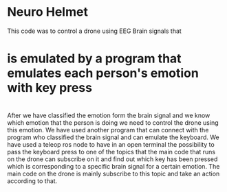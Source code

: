# Neuro Helmet
This code was to control a drone using EEG Brain signals that 
#   is emulated by a program that emulates each person's emotion with key press
#
After we have classified the emotion form the brain signal and we know which emotion that the person is doing we need to control the drone using this emotion. We have used another program that can connect with the program who classified the brain signal and can emulate the keyboard. We have used a teleop ros node to have in an open terminal the possibility to pass the keyboard press to one of the topics that the main code that runs on the drone can subscribe on it and find out which key has been pressed which is corresponding to a specific brain signal for a certain emotion. The main code on the drone is mainly subscribe to this topic and take an action according to that.